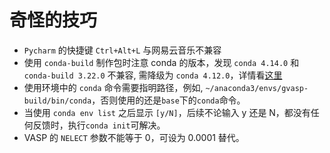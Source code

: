 # 奇怪的技巧

- `Pycharm` 的快捷键 `Ctrl+Alt+L` 与网易云音乐不兼容
- 使用 `conda-build` 制作包时注意 conda 的版本，发现 `conda 4.14.0` 和 `conda-build 3.22.0` 不兼容, 需降级为 `conda 4.12.0`，详情看[这里](https://github.com/conda/conda-build/issues/4484)
- 使用环境中的 `conda` 命令需要指明路径，例如, `~/anaconda3/envs/gvasp-build/bin/conda`，否则使用的还是`base`下的`conda`命令。
- 当使用 `conda env list` 之后显示 `[y/N]`，后续不论输入 y 还是 N，都没有任何反馈时，执行`conda init`可解决。
- VASP 的 `NELECT` 参数不能等于 0，可设为 0.0001 替代。
